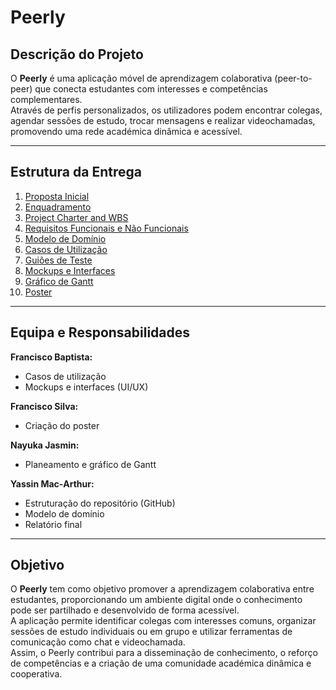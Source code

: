 # Peerly

## Descrição do Projeto
O **Peerly** é uma aplicação móvel de aprendizagem colaborativa (peer-to-peer) que conecta estudantes com interesses e competências complementares.  
Através de perfis personalizados, os utilizadores podem encontrar colegas, agendar sessões de estudo, trocar mensagens e realizar videochamadas, promovendo uma rede académica dinâmica e acessível.

---

## Estrutura da Entrega
1. [Proposta Inicial](./1-Entrega/proposta-inicial.md)  
2. [Enquadramento](./1-Entrega/enquadramento.md)  
3. [Project Charter and WBS](./1-Entrega/project-charter-and-wbs.md)  
4. [Requisitos Funcionais e Não Funcionais](./1-Entrega/requisitos-funcionais-nao-funcionais.md)  
5. [Modelo de Domínio](./1-Entrega/modelo-de-dominio.md)  
6. [Casos de Utilização](./1-Entrega/casos-de-utilizacao.md)  
7. [Guiões de Teste](./1-Entrega/guioes-de-teste.md)  
8. [Mockups e Interfaces](./1-Entrega/mockups-e-interfaces.md)  
9. [Gráfico de Gantt](./1-Entrega/grafico-gantt.md)  
10. [Poster](./1-Entrega/poster.md)

---

## Equipa e Responsabilidades

**Francisco Baptista:**  
- Casos de utilização  
- Mockups e interfaces (UI/UX)

**Francisco Silva:**  
- Criação do poster  

**Nayuka Jasmin:**  
- Planeamento e gráfico de Gantt  

**Yassin Mac‑Arthur:**  
- Estruturação do repositório (GitHub)  
- Modelo de domínio  
- Relatório final  

---

## Objetivo
O **Peerly** tem como objetivo promover a aprendizagem colaborativa entre estudantes, proporcionando um ambiente digital onde o conhecimento pode ser partilhado e desenvolvido de forma acessível.  
A aplicação permite identificar colegas com interesses comuns, organizar sessões de estudo individuais ou em grupo e utilizar ferramentas de comunicação como chat e videochamada.  
Assim, o Peerly contribui para a disseminação de conhecimento, o reforço de competências e a criação de uma comunidade académica dinâmica e cooperativa.
